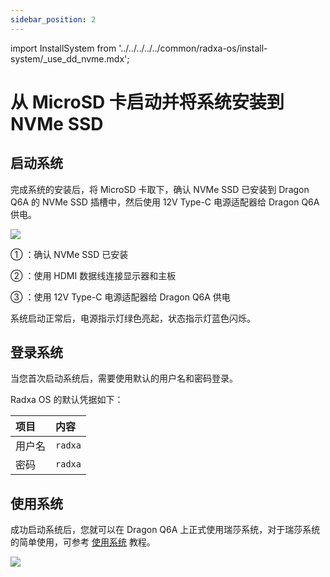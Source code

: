 ```yaml
---
sidebar_position: 2
---
```


import InstallSystem from '../../../../../common/radxa-os/install-system/\_use_dd_nvme.mdx';

# 从 MicroSD 卡启动并将系统安装到 NVMe SSD

<InstallSystem tag="m2_2230" board="dragon-q6a" download_page="../../../download" download_url="https://github.com/radxa-build/radxa-dragon-q6a/releases/download/rsdk-t2/radxa-dragon-q6a_noble_kde_t2.output_512.img.xz" path_to_image_unxz="radxa-dragon-q6a_noble_kde_t2.output_512.img.xz" path_to_image="radxa-dragon-q6a_noble_kde_t2.output_512.img" />

## 启动系统

完成系统的安装后，将 MicroSD 卡取下，确认 NVMe SSD 已安装到 Dragon Q6A 的 NVMe SSD 插槽中，然后使用 12V Type-C 电源适配器给 Dragon Q6A 供电。

<div style={{textAlign: 'center'}}>
   <img src="/img/dragon/q6a/dragon-q6a-boot-system-nvme.webp" style={{width: '100%', maxWidth: '1200px'}} />
</div>

① ：确认 NVMe SSD 已安装

② ：使用 HDMI 数据线连接显示器和主板

③ ：使用 12V Type-C 电源适配器给 Dragon Q6A 供电

系统启动正常后，电源指示灯绿色亮起，状态指示灯蓝色闪烁。

## 登录系统

当您首次启动系统后，需要使用默认的用户名和密码登录。

Radxa OS 的默认凭据如下：

| 项目   | 内容    |
| :----- | :------ |
| 用户名 | `radxa` |
| 密码   | `radxa` |

## 使用系统

成功启动系统后，您就可以在 Dragon Q6A 上正式使用瑞莎系统，对于瑞莎系统的简单使用，可参考 [使用系统](../../use_system.md) 教程。

<div style={{textAlign: 'center'}}>
   <img src="/img/dragon/q6a/dragon-q6a-login.webp" style={{width: '100%', maxWidth: '1200px'}} />
</div>
